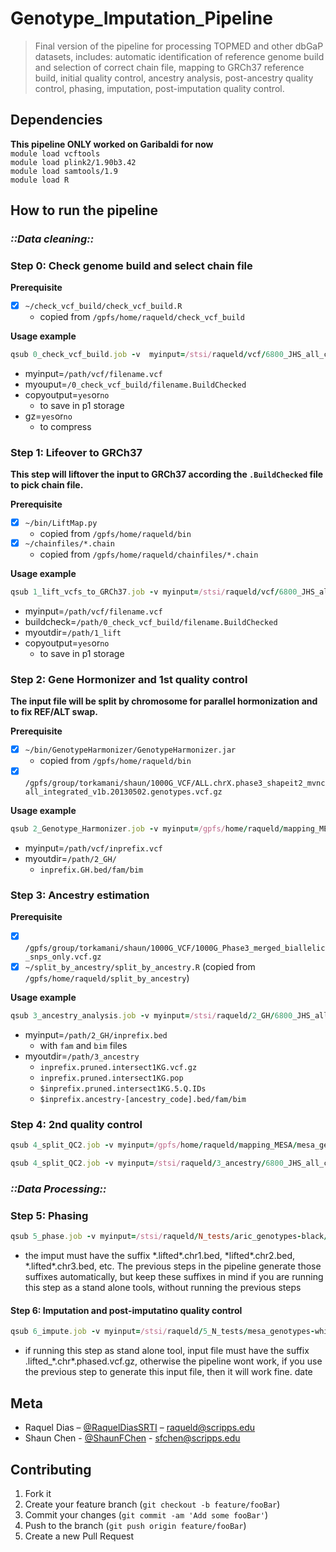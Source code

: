 # Genotype_Imputation_Pipeline
> Final version of the pipeline for processing TOPMED and other dbGaP datasets, includes: 
automatic identification of reference genome build and selection of correct chain file, mapping to GRCh37 reference build, initial quality control, ancestry analysis, post-ancestry quality control, phasing, imputation, post-imputation quality control.
  
  
## Dependencies

__This pipeline ONLY worked on Garibaldi for now__  
```module load vcftools```  
```module load plink2/1.90b3.42```  
```module load samtools/1.9```  
```module load R```  



## How to run the pipeline
### *::Data cleaning::*
### Step 0: Check genome build and select chain file

__Prerequisite__  

- [x] `~/check_vcf_build/check_vcf_build.R`  
    * copied from `/gpfs/home/raqueld/check_vcf_build`

__Usage example__ 
 
```ruby
qsub 0_check_vcf_build.job -v  myinput=/stsi/raqueld/vcf/6800_JHS_all_chr_sampleID_c2.vcf,myoutput=/stsi/raqueld/0_check_vcf_build/6800_JHS_all_chr_sampleID_c2.BuildChecked,copyoutput=yes,gz=yes -N 0_6800_JHS_all_chr_sampleID_c2
```

* myinput=`/path/vcf/filename.vcf`  
* myouput=`/0_check_vcf_build/filename.BuildChecked`  
* copyoutput=`yes`or`no`  
    * to save in p1 storage  
* gz=`yes`or`no`  
    * to compress  


### Step 1: Lifeover to GRCh37
__This step will liftover the input to GRCh37 according the `.BuildChecked` file to pick chain file.__  

__Prerequisite__  

- [x] `~/bin/LiftMap.py`
    * copied from `/gpfs/home/raqueld/bin`
- [x] `~/chainfiles/*.chain`
    * copied from `/gpfs/home/raqueld/chainfiles/*.chain`
    
__Usage example__ 
 
```ruby
qsub 1_lift_vcfs_to_GRCh37.job -v myinput=/stsi/raqueld/vcf/6800_JHS_all_chr_sampleID_c2.vcf,buildcheck=/stsi/raqueld/0_check_vcf_build/6800_JHS_all_chr_sampleID_c2.BuildChecked,myoutdir=/stsi/raqueld/1_lift,copyoutput=yes -N 1_6800_JHS_all_chr_sampleID_c2
```

* myinput=`/path/vcf/filename.vcf`
* buildcheck=`/path/0_check_vcf_build/filename.BuildChecked`
* myoutdir=`/path/1_lift`
* copyoutput=`yes`or`no`
    * to save in p1 storage


### Step 2: Gene Hormonizer and 1st quality control
__The input file will be split by chromosome for parallel hormonization and to fix REF/ALT swap.__

__Prerequisite__  

- [x] `~/bin/GenotypeHarmonizer/GenotypeHarmonizer.jar`
    * copied from `/gpfs/home/raqueld/bin`
- [x] `/gpfs/group/torkamani/shaun/1000G_VCF/ALL.chrX.phase3_shapeit2_mvncall_integrated_v1b.20130502.genotypes.vcf.gz`

__Usage example__ 
 
```ruby
qsub 2_Genotype_Harmonizer.job -v myinput=/gpfs/home/raqueld/mapping_MESA/mesa_genotypes-black.lifted_NCBI36_to_GRCh37.bed,myoutdir=/gpfs/home/raqueld/mapping_MESA -N 2_N_GH.mesa_genotypes-black
```
* myinput=`/path/vcf/inprefix.vcf`   
* myoutdir=`/path/2_GH/`
    * `inprefix.GH.bed/fam/bim`


### Step 3: Ancestry estimation

__Prerequisite__  

- [x] `/gpfs/group/torkamani/shaun/1000G_VCF/1000G_Phase3_merged_biallelic_snps_only.vcf.gz`
- [x] `~/split_by_ancestry/split_by_ancestry.R` (copied from `/gpfs/home/raqueld/split_by_ancestry`)  

__Usage example__ 
 
```ruby
qsub 3_ancestry_analysis.job -v myinput=/stsi/raqueld/2_GH/6800_JHS_all_chr_sampleID_c1.lifted_hg19_to_GRCh37.GH.bed,myoutdir=/stsi/raqueld/3_ancestry -N 3_6800_JHS_all_chr_sampleID_c1
```
* myinput=`/path/2_GH/inprefix.bed`
    * with `fam` and `bim` files
* myoutdir=`/path/3_ancestry`  
    * `inprefix.pruned.intersect1KG.vcf.gz`
    * `inprefix.pruned.intersect1KG.pop`
    * `$inprefix.pruned.intersect1KG.5.Q.IDs`
    * `$inprefix.ancestry-[ancestry_code].bed/fam/bim`


### Step 4: 2nd quality control
 
```ruby
qsub 4_split_QC2.job -v myinput=/gpfs/home/raqueld/mapping_MESA/mesa_genotypes-black.lifted_NCBI36_to_GRCh37.GH.bed,myoutdir=/stsi/raqueld/N_tests,hwe='',geno=0.1,mind=0.1 -N 4_N_mesa_genotypes-black
```
```ruby
qsub 4_split_QC2.job -v myinput=/stsi/raqueld/3_ancestry/6800_JHS_all_chr_sampleID_c1/6800_JHS_all_chr_sampleID_c1.lifted_hg19_to_GRCh37.GH.ancestry-5.bed,myoutdir=/stsi/raqueld/4_split_QC2,hwe='',geno=0.1,mind=0.1 -N 4_6800_JHS_all_chr_sampleID_c1
```


### *::Data Processing::*


### Step 5: Phasing

```ruby
qsub 5_phase.job -v myinput=/stsi/raqueld/N_tests/aric_genotypes-black/aric_genotypes-black.lifted_NCBI36_to_GRCh37.GH.chr1.bed,myoutdir=/stsi/raqueld/5_N_tests,reftype=HRC -N 5_N_mesa_genotypes-black
```

  - the imput must have the suffix \*.lifted\*.chr1.bed, \*lifted\*.chr2.bed, \*.lifted\*.chr3.bed, etc. The previous steps in the pipeline generate those suffixes automatically, but keep these suffixes in mind if you are running this step as a stand alone tools, without running the previous steps

#### Step 6: Imputation and post-imputatino quality control

```ruby
qsub 6_impute.job -v myinput=/stsi/raqueld/5_N_tests/mesa_genotypes-white/mesa_genotypes-white.lifted_NCBI36_to_GRCh37.GH.chr18.phased.vcf.gz,myoutdir=/stsi/raqueld/6_N_tests,reftype=HRC -N 6_mesa_genotypes-white.lifted_NCBI36_to_GRCh37.GH.chr18
```
  - if running this step as stand alone tool, input file must have the suffix .lifted_\*.chr\*.phased.vcf.gz, otherwise the pipeline wont work, if you use the previous step to generate this input file, then it will work fine.
date


## Meta

  - Raquel Dias – [@RaquelDiasSRTI](https://twitter.com/RaquelDiasSRTI) – raqueld@scripps.edu  
  - Shaun Chen - [@ShaunFChen](http://twitter.com/ShaunFChen) - sfchen@scripps.edu  


## Contributing

1. Fork it
2. Create your feature branch (`git checkout -b feature/fooBar`)
3. Commit your changes (`git commit -am 'Add some fooBar'`)
4. Push to the branch (`git push origin feature/fooBar`)
5. Create a new Pull Request
